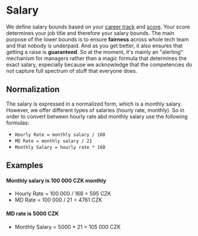 # Salary

We define salary bounds based on your [career track](readme.md#career-tracks) and [score](readme.md#score). Your score determines your job title and therefore your salary bounds. The main purpose of the lower bounds is to ensure **fairness** across whole tech team and that nobody is underpaid. And as you get better, it also ensures that getting a raise is **guaranteed**. So at the moment, it's mainly an "alerting" mechanism for managers rather than a magic formula that determines the exact salary, especially because we acknowledge that the competencies do not capture full spectrum of stuff that everyone does.

## Normalization

The salary is expressed in a normalized form, which is a monthly salary. However, we offer different types of salaries (hourly rate, monthly). So in order to convert between hourly rate abd monthly salary use the following formulas:

- `Hourly Rate = monthly salary / 168`
- `MD Rate = monthly salary / 21`
- `Monthly Salary = hourly rate * 168`

## Examples

#### Monthly salary is 100 000 CZK monthly

- Hourly Rate = 100 000 / 168 = 595 CZK
- MD Rate = 100 000 / 21 = 4761 CZK

#### MD rate is 5000 CZK

- Monthly Salary = 5000 \* 21 = 105 000 CZK
